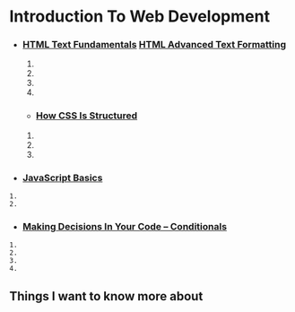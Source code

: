 # Introduction To Web Development
  - ### [HTML Text Fundamentals](https://developer.mozilla.org/en-US/docs/Learn/HTML/Introduction_to_HTML/HTML_text_fundamentals) [HTML Advanced Text Formatting](https://developer.mozilla.org/en-US/docs/Learn/HTML/Introduction_to_HTML/Advanced_text_formatting)
    1.  
    2. 
    3. 
    4. 


    - ### [How CSS Is Structured](https://developer.mozilla.org/en-US/docs/Learn/Getting_started_with_the_web/JavaScript_basics)
    1. 
    2. 
    3. 


   - ### [JavaScript Basics](https://developer.mozilla.org/en-US/docs/Learn/JavaScript/Building_blocks/conditionals)
    1. 
    2. 


   - ### [Making Decisions In Your Code – Conditionals](https://developer.mozilla.org/en-US/docs/Learn/JavaScript/Building_blocks/conditionals)
    1. 
    2. 
    3. 
    4. 


## Things I want to know more about